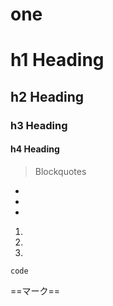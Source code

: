 # one

# h1 Heading

## h2 Heading

### h3 Heading

#### h4 Heading

> Blockquotes

+
+
+

1.
2.
3.

`code`

==マーク==